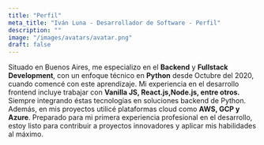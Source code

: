 ```yaml
---
title: "Perfil"
meta_title: "Iván Luna - Desarrollador de Software - Perfil"
description: ""
image: "/images/avatars/avatar.png"
draft: false
---
```

 
Situado en Buenos Aires, me especializo en el **Backend** y **Fullstack Development**, con un enfoque técnico en **Python** desde Octubre del 2020, cuando comencé con este aprendizaje. Mi experiencia en el desarrollo frontend incluye trabajar con **Vanilla JS, React.js,Node.js, entre otros.** Siempre integrando éstas tecnologías en soluciones backend de Python. Además, en mis proyectos utilicé plataformas cloud como **AWS, GCP y Azure**.
Preparado para mi primera experiencia profesional en el desarrollo, estoy listo para contribuir a proyectos innovadores y aplicar mis habilidades al máximo.
